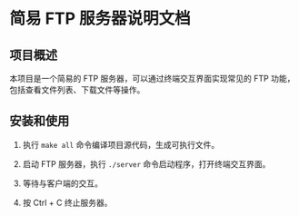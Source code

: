 # 简易 FTP 服务器说明文档

## 项目概述

本项目是一个简易的 FTP 服务器，可以通过终端交互界面实现常见的 FTP 功能，包括查看文件列表、下载文件等操作。

## 安装和使用

1. 执行 `make all` 命令编译项目源代码，生成可执行文件。

2. 启动 FTP 服务器，执行 `./server` 命令启动程序，打开终端交互界面。

3. 等待与客户端的交互。

4. 按 Ctrl + C 终止服务器。
